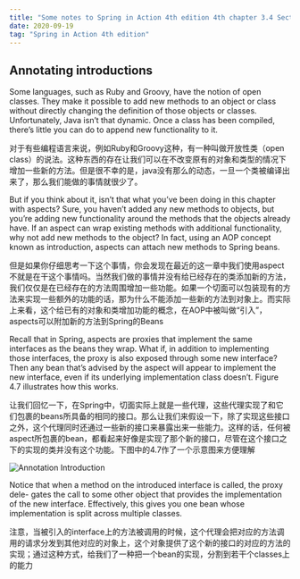 ```yaml
---
title: "Some notes to Spring in Action 4th edition 4th chapter 3.4 Section- Annotating introduction" 
date: 2020-09-19
tag: "Spring in Action 4th edition"
---
```


## Annotating introductions

Some languages, such as Ruby and Groovy, have the notion of open classes. They make it possible to add new methods to an object or class without directly changing the definition of those objects or classes. Unfortunately, Java isn’t that dynamic. Once a class has been compiled, there’s little you can do to append new functionality to it.

对于有些编程语言来说，例如Ruby和Groovy这种，有一种叫做开放性类（open class）的说法。这种东西的存在让我们可以在不改变原有的对象和类型的情况下增加一些新的方法。但是很不幸的是，java没有那么的动态，一旦一个类被编译出来了，那么我们能做的事情就很少了。

But if you think about it, isn’t that what you’ve been doing in this chapter with aspects? Sure, you haven’t added any new methods to objects, but you’re adding new functionality around the methods that the objects already have. If an aspect can wrap existing methods with additional functionality, why not add new methods to the object? In fact, using an AOP concept known as introduction, aspects can attach new methods to Spring beans.

但是如果你仔细思考一下这个事情，你会发现在最近的这一章中我们使用aspect不就是在干这个事情吗。当然我们做的事情并没有给已经存在的类添加新的方法，我们仅仅是在已经存在的方法周围增加一些功能。如果一个切面可以包装现有的方法来实现一些额外的功能的话，那为什么不能添加一些新的方法到对象上。而实际上来看，这个给已有的对象和类增加功能的概念，在AOP中被叫做“引入”，aspects可以附加新的方法到Spring的Beans

Recall that in Spring, aspects are proxies that implement the same interfaces as the beans they wrap. What if, in addition to implementing those interfaces, the proxy is also exposed through some new interface? Then any bean that’s advised by the aspect will appear to implement the new interface, even if its underlying implementation class doesn’t. Figure 4.7 illustrates how this works.

让我们回忆一下，在Spring中，切面实际上就是一些代理，这些代理实现了和它们包裹的beans所具备的相同的接口。那么让我们来假设一下，除了实现这些接口之外，这个代理同时还通过一些新的接口来暴露出来一些能力。这样的话，任何被aspect所包裹的bean，都看起来好像是实现了那个新的接口，尽管在这个接口之下的实现的类并没有这个功能。下图中的4.7作了一个示意图来方便理解

![Annotation Introduction](/front-end-dev-notes-bignerdbook/assets/img/SpringInActionChapter4-3AnnotationIntroduction.png)

Notice that when a method on the introduced interface is called, the proxy dele-
gates the call to some other object that provides the implementation of the new
interface. Effectively, this gives you one bean whose implementation is split across
multiple classes.

注意，当被引入的interface上的方法被调用的时候，这个代理会把对应的方法调用的请求分发到其他对应的对象上，这个对象提供了这个新的接口的对应的方法的实现；通过这种方式，给我们了一种把一个bean的实现，分割到若干个classes上的能力